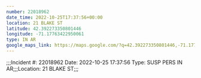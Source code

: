 ```yaml
---
number: 22018962
date_time: 2022-10-25T17:37:56+00:00
location: 21 BLAKE ST
latitude: 42.392273350801446
longitude: -71.17763422950061
type: IN AR
google_maps_link: https://maps.google.com/?q=42.392273350801446,-71.17763422950061
---
```


;;;Incident #: 22018962   Date: 2022-10-25 17:37:56   Type: SUSP PERS IN AR;;;Location: 21 BLAKE ST;;;
